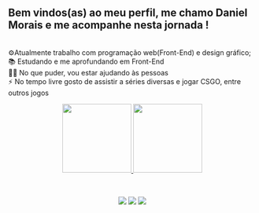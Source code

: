 ## Bem vindos(as) ao meu perfil, me chamo Daniel Morais e me acompanhe nesta jornada !

<br>⚙️Atualmente trabalho com programação web(Front-End) e design gráfico;
<br>📚 Estudando e me aprofundando em Front-End
<br>👊🏻 No que puder, vou estar ajudando às pessoas
<br>⚡ No tempo livre gosto de assistir a séries diversas e jogar CSGO, entre outros jogos

<div align="center">
  <a href="https://github.com/danielrmorais">
  <img height="140em" src="https://github-readme-stats.vercel.app/api?username=danielrmorais&show_icons=true&theme=prussian&include_all_commits=true&count_private=true"/>
  <img height="140em" src="https://github-readme-stats.vercel.app/api/top-langs/?username=danielrmorais&layout=compact&theme=prussian"/>
</div>
  
  ##
  
  <br>
<div align="center">
    <a href = "mailto:danielrmorais@outlook.com"><img src="https://img.shields.io/badge/-Email-%23333?style=for-the-badge&logo=gmail&logoColor=white" target="_blank"></a>
    <a href="https://www.linkedin.com/in/danielrmorais/" target="_blank"><img src="https://img.shields.io/badge/-LinkedIn-%230077B5?style=for-the-badge&logo=linkedin&logoColor=white" target="_blank"></a>
    <a href="https://www.instagram.com/odanmorais/" target="_blank"><img src="https://img.shields.io/badge/-Instagram-%23E4405F?style=for-the-badge&logo=instagram&logoColor=white" target="_blank"></a>
</div>
